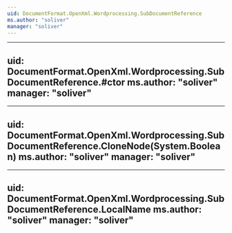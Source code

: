 ```yaml
---
uid: DocumentFormat.OpenXml.Wordprocessing.SubDocumentReference
ms.author: "soliver"
manager: "soliver"
---
```


---
uid: DocumentFormat.OpenXml.Wordprocessing.SubDocumentReference.#ctor
ms.author: "soliver"
manager: "soliver"
---

---
uid: DocumentFormat.OpenXml.Wordprocessing.SubDocumentReference.CloneNode(System.Boolean)
ms.author: "soliver"
manager: "soliver"
---

---
uid: DocumentFormat.OpenXml.Wordprocessing.SubDocumentReference.LocalName
ms.author: "soliver"
manager: "soliver"
---
